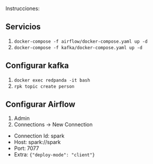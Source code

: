 Instrucciones:
## Servicios
1. `docker-compose -f airflow/docker-compose.yaml up -d`
2. `docker-compose -f kafka/docker-compose.yaml up -d`

## Configurar kafka
1. `docker exec redpanda -it bash`
2. `rpk topic create person`

## Configurar Airflow
1. Admin
2. Connections -> New Connection
- Connection Id: spark
- Host: spark://spark
- Port: 7077
- Extra: `{"deploy-mode": "client"}`
